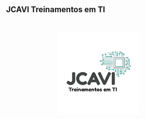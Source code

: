 
<p align="center">

## JCAVI Treinamentos em TI
</p>

<br>

<div align="center">

![JCAVI](/img/jcavi.png)
</div>
